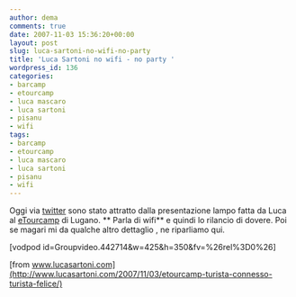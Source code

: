 ```yaml
---
author: dema
comments: true
date: 2007-11-03 15:36:20+00:00
layout: post
slug: luca-sartoni-no-wifi-no-party
title: 'Luca Sartoni no wifi - no party '
wordpress_id: 136
categories:
- barcamp
- etourcamp
- luca mascaro
- luca sartoni
- pisanu
- wifi
tags:
- barcamp
- etourcamp
- luca mascaro
- luca sartoni
- pisanu
- wifi
---
```


Oggi via [twitter](http://twitter.com/hikari/statuses/385646812) sono stato attratto dalla presentazione lampo fatta da Luca al [eTourcamp](http://it.blogbabel.com/search/entries/etourcamp/) di Lugano.
** Parla di wifi** e quindi lo rilancio di dovere.
Poi se magari mi da qualche altro dettaglio , ne riparliamo qui.

[vodpod id=Groupvideo.442714&w=425&h=350&fv=%26rel%3D0%26]

[from www.lucasartoni.com](http://www.lucasartoni.com/2007/11/03/etourcamp-turista-connesso-turista-felice/)
